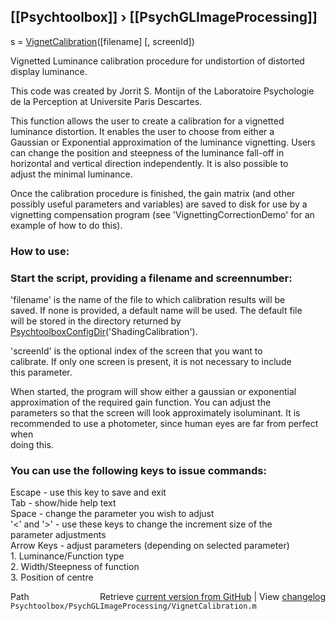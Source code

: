 ## [[Psychtoolbox]] &#8250; [[PsychGLImageProcessing]]

 s = [VignetCalibration](VignetCalibration)([filename] [, screenId])  
  
 Vignetted Luminance calibration procedure for undistortion of distorted  
 display luminance.  
  
 This code was created by Jorrit S. Montijn of the Laboratoire Psychologie  
 de la Perception at Universite Paris Descartes.  
  
 This function allows the user to create a calibration for a vignetted  
 luminance distortion. It enables the user to choose from either a  
 Gaussian or Exponential approximation of the luminance vignetting. Users  
 can change the position and steepness of the luminance fall-off in  
 horizontal and vertical direction independently. It is also possible to  
 adjust the minimal luminance.  
  
 Once the calibration procedure is finished, the gain matrix (and other  
 possibly useful parameters and variables) are saved to disk for use by a  
 vignetting compensation program (see 'VignettingCorrectionDemo' for an  
 example of how to do this).  
  
###  How to use:  
  
###  Start the script, providing a filename and screennumber:  
  
 'filename' is the name of the file to which calibration results will be   
 saved. If none is provided, a default name will be used. The default file  
 will be stored in the directory returned by [PsychtoolboxConfigDir](PsychtoolboxConfigDir)('ShadingCalibration').  
  
 'screenId' is the optional index of the screen that you want to  
 calibrate. If only one screen is present, it is not necessary to include  
 this parameter.  
  
 When started, the program will show either a gaussian or exponential  
 approximation of the required gain function. You can adjust the  
 parameters so that the screen will look approximately isoluminant. It is  
 recommended to use a photometer, since human eyes are far from perfect when  
 doing this.  
  
###  You can use the following keys to issue commands:  
  
 Escape -   use this key to save and exit  
 Tab        -   show/hide help text  
 Space      -   change the parameter you wish to adjust  
 '<' and '\>'    -   use these keys to change the increment size of the  
                    parameter adjustments  
 Arrow Keys -   adjust parameters (depending on selected parameter)  
                1. Luminance/Function type  
                2. Width/Steepness of function  
                3. Position of centre  
  




<div class="code_header" style="text-align:right;">
  <span style="float:left;">Path&nbsp;&nbsp;</span> <span class="counter">Retrieve <a href=
  "https://raw.github.com/Psychtoolbox-3/Psychtoolbox-3/beta/Psychtoolbox/PsychGLImageProcessing/VignetCalibration.m">current version from GitHub</a> | View <a href=
  "https://github.com/Psychtoolbox-3/Psychtoolbox-3/commits/beta/Psychtoolbox/PsychGLImageProcessing/VignetCalibration.m">changelog</a></span>
</div>
<div class="code">
  <code>Psychtoolbox/PsychGLImageProcessing/VignetCalibration.m</code>
</div>

